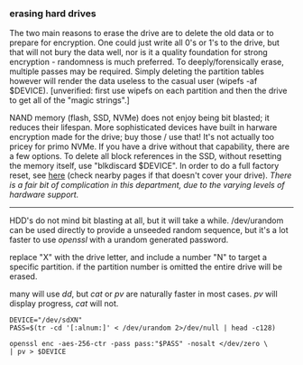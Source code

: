 ### erasing hard drives

The two main reasons to erase the drive are to delete the old data or to prepare for encryption. One could just write all 0's or 1's to the drive, but that will not bury the data well, nor is it a quality foundation for strong encryption - randomness is much preferred. To deeply/forensically erase, multiple passes may be required. Simply deleting the partition tables however will render the data useless to the casual user (wipefs -af $DEVICE). \[unverified: first use wipefs on each partition and then the drive to get all of the "magic strings".\]

NAND memory (flash, SSD, NVMe) does not enjoy being bit blasted; it reduces their lifespan. More sophisticated devices have built in harware encryption made for the drive; buy those / use that! It's not actually too pricey for primo NVMe. If you have a drive without that capability, there are a few options. To delete all block references in the SSD, without resetting the memory itself, use "blkdiscard $DEVICE". In order to do a full factory reset, see [here](https://wiki.archlinux.org/title/Solid_state_drive/Memory_cell_clearing) (check nearby pages if that doesn't cover your drive). _There is a fair bit of complication in this department, due to the varying levels of hardware support._

___

HDD's do not mind bit blasting at all, but it will take a while. /dev/urandom can be used directly to provide a unseeded random sequence, but it's a lot faster to use _openssl_ with a urandom generated password. 

replace "X" with the drive letter, and include a number "N" to target a specific partition. if the partition number is omitted the entire drive will be erased.

many will use _dd_, but _cat_ or _pv_ are naturally faster in most cases. _pv_ will display progress, _cat_ will not.

```
DEVICE="/dev/sdXN"
PASS=$(tr -cd '[:alnum:]' < /dev/urandom 2>/dev/null | head -c128)

openssl enc -aes-256-ctr -pass pass:"$PASS" -nosalt </dev/zero \
| pv > $DEVICE
```
